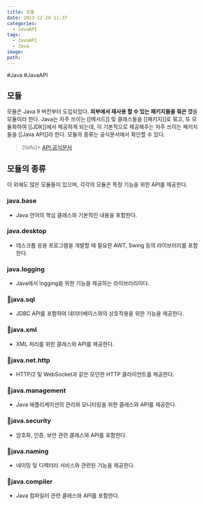```yaml
---
title: 모듈
date: 2023-12-29 11:37
categories:
  - JavaAPI
tags:
  - JavaAPI
  - Java
image: 
path:
---
```

#Java #JavaAPI 
## 모듈
모듈은 Java 9 버전부터 도입되었다. **외부에서 재사용 할 수 있는 패키지들을 묶은 것**을 모듈이라 한다.
Java는 자주 쓰이는 [[메서드]] 및 클래스들을 [[패키지]]로 묶고, 또 모듈화하여 [[JDK]]에서 제공하게 되는데, 이 기본적으로 제공해주는 자주 쓰이는 패키지들을 [[Java API]]라 한다. 모듈의 종류는 공식문서에서 확인할 수 있다.

> [!info]+ 
> [API 공식문서](https://docs.oracle.com/javase/17/docs/api/)

## 모듈의 종류
이 외에도 많은 모듈들이 있으며, 각각의 모듈은 특정 기능을 위한 API를 제공한다.
### java.base
+ Java 언어의 핵심 클래스와 기본적인 내용을 포함한다.
### java.desktop
+ 데스크톱 응용 프로그램을 개발할 때 필요한 AWT, Swing 등의 라이브러리를 포함한다.
### java.logging
+ Java에서 logging을 위한 기능을 제공하는 라이브러리이다.
### 📌java.sql
+ JDBC API를 포함하여 데이터베이스와의 상호작용을 위한 기능을 제공한다.
### 📌java.xml
+ XML 처리를 위한 클래스와 API를 제공한다.
### 📌java.net.http
+ HTTP/2 및 WebSocket과 같은 모던한 HTTP 클라이언트를 제공한다.
### 📌java.management
+ Java 애플리케이션의 관리와 모니터링을 위한 클래스와 API를 제공한다.
### 📌java.security
+ 암호화, 인증, 보안 관련 클래스와 API를 포함한다.
### 📌java.naming
+ 네이밍 및 디렉터리 서비스와 관련된 기능을 제공한다.
### 📌java.compiler
+ Java 컴파일러 관련 클래스와 API를 포함한다.

